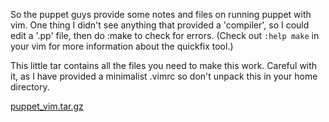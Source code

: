 <!--
.. title: Editing puppet files with vim: now with 'quickfix' support.
.. date: 2009/03/31 13:37
.. slug: editing-puppet-files-with-vim-now-with-quickfix-support
.. tags:
.. link:
.. description:
-->

So the puppet guys provide some notes and files on running puppet with vim.
One thing I didn't see anything that provided a 'compiler', so I could edit a '.pp' file, then do :make to check for errors. (Check out <code>:help make</code> in your vim for more information about the quickfix tool.)

This little tar contains all the files you need to make this work. Careful with it, as I have provided a minimalist .vimrc so don't unpack this in your home directory.

 [puppet_vim.tar.gz](/images/puppet-vimtar.gz)
